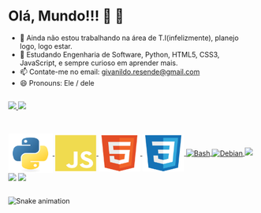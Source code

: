 # Olá, Mundo!!! 🤘   🤘


- 🔭 Ainda não estou trabalhando na área de T.I(infelizmente), planejo logo, logo estar.
- 🌱 Estudando Engenharia de Software, Python, HTML5, CSS3, JavaScript, e sempre curioso em aprender mais.
- 📫 Contate-me no email: givanildo.resende@gmail.com 
- 😄 Pronouns: Ele / dele
##
<div style="display: inline_block">
  <a href="https://github.com/Joey-Resende">
  <img height="150em" src="https://github-readme-stats.vercel.app/api?username=Joey-Resende&show_icons=true&theme=vision-friendly-dark&include_all_commits=true&count_private=true"/>
  <img height="150em" src="https://github-readme-stats.vercel.app/api/top-langs/?username=Joey-Resende&layout=compact&langs_count=6&theme=vision-friendly-dark"/>
</div>

##  

<div style="display: inline_block"><br>
  <img align="center" alt="Python" height="80" width="90" src="https://raw.githubusercontent.com/devicons/devicon/master/icons/python/python-original.svg">
  <img align="center" alt="JavaScript" height="75" width="85" src="https://raw.githubusercontent.com/devicons/devicon/master/icons/javascript/javascript-plain.svg">
  <img align="center" alt="HTML5" height="75" width="85" src="https://raw.githubusercontent.com/devicons/devicon/master/icons/html5/html5-original.svg">
  <img align="center" alt="CSS3" height="75" width="85" src="https://raw.githubusercontent.com/devicons/devicon/master/icons/css3/css3-original.svg">
  <img align="center" alt="Bash" height="80" width="90" src="https://cdn.jsdelivr.net/gh/devicons/devicon/icons/bash/bash-original.svg">
  <img align="center" alt="Debian" height="75" width="85" src="https://cdn.jsdelivr.net/gh/devicons/devicon/icons/debian/debian-original.svg">
  <a href = "mailto:givanildo.resende@gmail.com"><img src="https://img.shields.io/badge/-Gmail-%23333?style=for-the-badge&logo=gmail&logoColor=white" target="_blank"></a>
  <a href="https://www.linkedin.com/in/givanildo-resende-5b8bbb218/" target="_blank"><img src="https://img.shields.io/badge/-LinkedIn-%230077B5?style=for-the-badge&logo=linkedin&logoColor=white" target="_blank"></a>
  <a href="https://twitter.com/Joey_Resende" target="_blank"><img src="https://img.shields.io/badge/-Twitter-%230077B5?style=for-the-badge&logo=Twitter&logoColor=white" target="_blank"></a>
 </div> 

  ##  
 ![Snake animation](https://github.com/Joey-Resende/Joey-Resende/blob/output/github-contribution-grid-snake.svg) 
